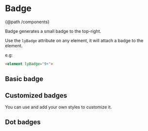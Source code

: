 # Badge
{@path /components}

Badge generates a small badge to the top-right.

Use the `lyBadge` attribute on any element, it will attach a badge to the element.

e.g:

```html
<element lyBadge="9+">
```

<h2 lyTyp="display1" gutter>Basic badge</h2>

<demo-view path="docs/components/badge-demo/basic-badge">
  <aui-basic-badge></aui-basic-badge>
</demo-view>

<h2 lyTyp="display1" gutter>Customized badges</h2>

You can use <code class="html"><ly-badge></code> and add your own styles to customize it.

<demo-view path="docs/components/badge-demo/custom-badge">
  <aui-custom-badge></aui-custom-badge>
</demo-view>

<h2 lyTyp="display1" gutter>Dot badges</h2>
<demo-view path="docs/components/badge-demo/dot-badge">
  <aui-dot-badge></aui-dot-badge>
</demo-view>


